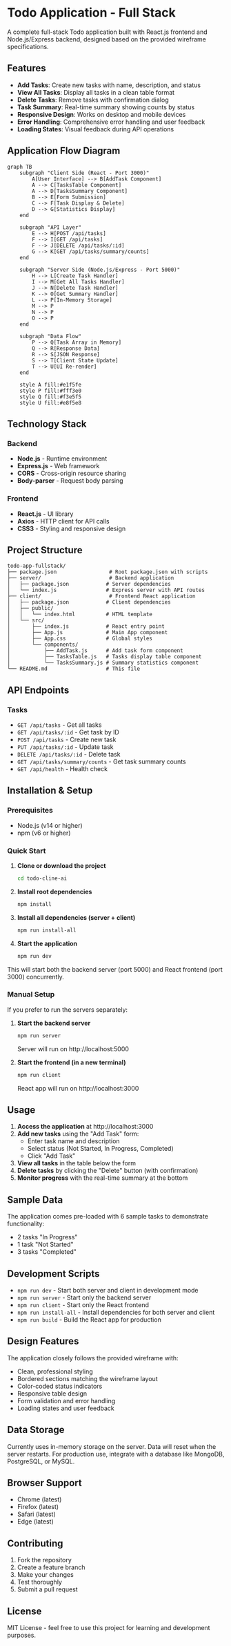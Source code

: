 # Todo Application - Full Stack

A complete full-stack Todo application built with React.js frontend and Node.js/Express backend, designed based on the provided wireframe specifications.

## Features

- **Add Tasks**: Create new tasks with name, description, and status
- **View All Tasks**: Display all tasks in a clean table format
- **Delete Tasks**: Remove tasks with confirmation dialog
- **Task Summary**: Real-time summary showing counts by status
- **Responsive Design**: Works on desktop and mobile devices
- **Error Handling**: Comprehensive error handling and user feedback
- **Loading States**: Visual feedback during API operations

## Application Flow Diagram

```mermaid
graph TB
    subgraph "Client Side (React - Port 3000)"
        A[User Interface] --> B[AddTask Component]
        A --> C[TasksTable Component]
        A --> D[TasksSummary Component]
        B --> E[Form Submission]
        C --> F[Task Display & Delete]
        D --> G[Statistics Display]
    end
    
    subgraph "API Layer"
        E --> H[POST /api/tasks]
        F --> I[GET /api/tasks]
        F --> J[DELETE /api/tasks/:id]
        G --> K[GET /api/tasks/summary/counts]
    end
    
    subgraph "Server Side (Node.js/Express - Port 5000)"
        H --> L[Create Task Handler]
        I --> M[Get All Tasks Handler]
        J --> N[Delete Task Handler]
        K --> O[Get Summary Handler]
        L --> P[In-Memory Storage]
        M --> P
        N --> P
        O --> P
    end
    
    subgraph "Data Flow"
        P --> Q[Task Array in Memory]
        Q --> R[Response Data]
        R --> S[JSON Response]
        S --> T[Client State Update]
        T --> U[UI Re-render]
    end
    
    style A fill:#e1f5fe
    style P fill:#fff3e0
    style Q fill:#f3e5f5
    style U fill:#e8f5e8
```

## Technology Stack

### Backend
- **Node.js** - Runtime environment
- **Express.js** - Web framework
- **CORS** - Cross-origin resource sharing
- **Body-parser** - Request body parsing

### Frontend
- **React.js** - UI library
- **Axios** - HTTP client for API calls
- **CSS3** - Styling and responsive design

## Project Structure

```
todo-app-fullstack/
├── package.json                 # Root package.json with scripts
├── server/                      # Backend application
│   ├── package.json            # Server dependencies
│   └── index.js                # Express server with API routes
├── client/                      # Frontend React application
│   ├── package.json            # Client dependencies
│   ├── public/
│   │   └── index.html          # HTML template
│   └── src/
│       ├── index.js            # React entry point
│       ├── App.js              # Main App component
│       ├── App.css             # Global styles
│       └── components/
│           ├── AddTask.js      # Add task form component
│           ├── TasksTable.js   # Tasks display table component
│           └── TasksSummary.js # Summary statistics component
└── README.md                   # This file
```

## API Endpoints

### Tasks
- `GET /api/tasks` - Get all tasks
- `GET /api/tasks/:id` - Get task by ID
- `POST /api/tasks` - Create new task
- `PUT /api/tasks/:id` - Update task
- `DELETE /api/tasks/:id` - Delete task
- `GET /api/tasks/summary/counts` - Get task summary counts
- `GET /api/health` - Health check

## Installation & Setup

### Prerequisites
- Node.js (v14 or higher)
- npm (v6 or higher)

### Quick Start

1. **Clone or download the project**
   ```bash
   cd todo-cline-ai
   ```

2. **Install root dependencies**
   ```bash
   npm install
   ```

3. **Install all dependencies (server + client)**
   ```bash
   npm run install-all
   ```

4. **Start the application**
   ```bash
   npm run dev
   ```

This will start both the backend server (port 5000) and React frontend (port 3000) concurrently.

### Manual Setup

If you prefer to run the servers separately:

1. **Start the backend server**
   ```bash
   npm run server
   ```
   Server will run on http://localhost:5000

2. **Start the frontend (in a new terminal)**
   ```bash
   npm run client
   ```
   React app will run on http://localhost:3000

## Usage

1. **Access the application** at http://localhost:3000
2. **Add new tasks** using the "Add Task" form:
   - Enter task name and description
   - Select status (Not Started, In Progress, Completed)
   - Click "Add Task"
3. **View all tasks** in the table below the form
4. **Delete tasks** by clicking the "Delete" button (with confirmation)
5. **Monitor progress** with the real-time summary at the bottom

## Sample Data

The application comes pre-loaded with 6 sample tasks to demonstrate functionality:
- 2 tasks "In Progress"
- 1 task "Not Started" 
- 3 tasks "Completed"

## Development Scripts

- `npm run dev` - Start both server and client in development mode
- `npm run server` - Start only the backend server
- `npm run client` - Start only the React frontend
- `npm run install-all` - Install dependencies for both server and client
- `npm run build` - Build the React app for production

## Design Features

The application closely follows the provided wireframe with:
- Clean, professional styling
- Bordered sections matching the wireframe layout
- Color-coded status indicators
- Responsive table design
- Form validation and error handling
- Loading states and user feedback

## Data Storage

Currently uses in-memory storage on the server. Data will reset when the server restarts. For production use, integrate with a database like MongoDB, PostgreSQL, or MySQL.

## Browser Support

- Chrome (latest)
- Firefox (latest)
- Safari (latest)
- Edge (latest)

## Contributing

1. Fork the repository
2. Create a feature branch
3. Make your changes
4. Test thoroughly
5. Submit a pull request

## License

MIT License - feel free to use this project for learning and development purposes.
